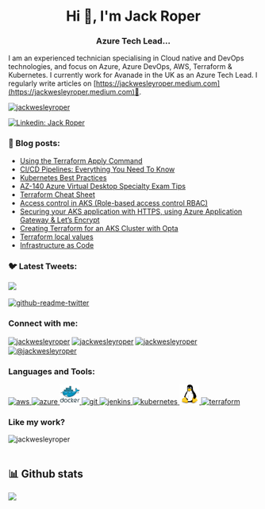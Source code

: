 <h1 align="center">Hi 👋, I'm Jack Roper</h1>
<h3 align="center">Azure Tech Lead...</h3>

I am an experienced technician specialising in Cloud native and DevOps technologies, and focus on Azure, Azure DevOps, AWS, Terraform & Kubernetes. I currently work for Avanade in the UK as an Azure Tech Lead. I regularly write articles on [https://jackwesleyroper.medium.com](https://jackwesleyroper.medium.com)📝.

<p align="left"> <a href="https://twitter.com/jackwesleyroper" target="blank"><img src="https://img.shields.io/twitter/follow/jackwesleyroper?logo=twitter&style=for-the-badge" alt="jackwesleyroper" /></a> </p>

[![Linkedin: Jack Roper](https://img.shields.io/badge/-Jack%20Roper-blue?style=flat-square&logo=Linkedin&logoColor=white&link=https://www.linkedin.com/in/jwroper/)](https://www.linkedin.com/in/jwroper/)

### 📝 Blog posts:
<!-- BLOG-POST-LIST:START -->
- [Using the Terraform Apply Command](https://itnext.io/using-the-terraform-apply-command-a2b8413f6e77?source=rss-f8c0d8b1b817------2)
- [CI/CD Pipelines: Everything You Need To Know](https://itnext.io/ci-cd-pipelines-everything-you-need-to-know-e0ef2754d449?source=rss-f8c0d8b1b817------2)
- [Kubernetes Best Practices](https://itnext.io/kubernetes-best-practices-d2bfb6fe3c19?source=rss-f8c0d8b1b817------2)
- [AZ-140 Azure Virtual Desktop Specialty Exam Tips](https://itnext.io/az-140-azure-virtual-desktop-specialty-exam-tips-3809faf6093?source=rss-f8c0d8b1b817------2)
- [Terraform Cheat Sheet](https://itnext.io/terraform-cheat-sheet-3f7c5c55cfbc?source=rss-f8c0d8b1b817------2)
- [Access control in AKS &lpar;Role-based access control RBAC&rpar;](https://faun.pub/access-control-in-aks-role-based-access-control-rbac-f0985d53d59e?source=rss-f8c0d8b1b817------2)
- [Securing your AKS application with HTTPS, using Azure Application Gateway &amp; Let’s Encrypt](https://faun.pub/securing-your-aks-application-with-https-using-azure-application-gateway-lets-encrypt-7d6589b6e22a?source=rss-f8c0d8b1b817------2)
- [Creating Terraform for an AKS Cluster with Opta](https://blog.runx.dev/creating-terraform-for-an-aks-cluster-with-opta-a7c690066ebe?source=rss-f8c0d8b1b817------2)
- [Terraform local values](https://medium.com/codex/terraform-local-values-d0b9de82ead7?source=rss-f8c0d8b1b817------2)
- [Infrastructure as Code](https://faun.pub/infrastructure-as-code-37f1916f51fc?source=rss-f8c0d8b1b817------2)
<!-- BLOG-POST-LIST:END -->



### 🐦 Latest Tweets:


[<img src="https://img.shields.io/badge/-Follow-blue?style=for-the-badge&logo=twitter&logoColor=white"/>](https://twitter.com/jackwesleyroper)


[![github-readme-twitter](https://github-readme-twitter.gazf.vercel.app/api?id=jackwesleyroper&layout=wide)](https://github.com/gazf/github-readme-twitter)

<h3 align="left">Connect with me:</h3>
<p align="left">
<a href="https://dev.to/jackwesleyroper" target="blank"><img align="center" src="https://cdn.jsdelivr.net/npm/simple-icons@3.0.1/icons/dev-dot-to.svg" alt="jackwesleyroper" height="30" width="40" /></a>
<a href="https://twitter.com/jackwesleyroper" target="blank"><img align="center" src="https://raw.githubusercontent.com/rahuldkjain/github-profile-readme-generator/master/src/images/icons/Social/twitter.svg" alt="jackwesleyroper" height="30" width="40" /></a>
<a href="https://linkedin.com/in/jackwesleyroper" target="blank"><img align="center" src="https://raw.githubusercontent.com/rahuldkjain/github-profile-readme-generator/master/src/images/icons/Social/linked-in-alt.svg" alt="jackwesleyroper" height="30" width="40" /></a>
<a href="https://medium.com/@jackwesleyroper" target="blank"><img align="center" src="https://raw.githubusercontent.com/rahuldkjain/github-profile-readme-generator/master/src/images/icons/Social/medium.svg" alt="@jackwesleyroper" height="30" width="40" /></a>
</p>

<h3 align="left">Languages and Tools:</h3>
<p align="left"> <a href="https://aws.amazon.com" target="_blank"> <img src="https://www.vectorlogo.zone/logos/amazon_aws/amazon_aws-icon.svg" alt="aws" width="40" height="40"/> </a> <a href="https://azure.microsoft.com/en-in/" target="_blank"> <img src="https://www.vectorlogo.zone/logos/microsoft_azure/microsoft_azure-icon.svg" alt="azure" width="40" height="40"/> </a> <a href="https://www.docker.com/" target="_blank"> <img src="https://raw.githubusercontent.com/devicons/devicon/master/icons/docker/docker-original-wordmark.svg" alt="docker" width="40" height="40"/> </a> <a href="https://git-scm.com/" target="_blank"> <img src="https://www.vectorlogo.zone/logos/git-scm/git-scm-icon.svg" alt="git" width="40" height="40"/> </a> <a href="https://www.jenkins.io" target="_blank"> <img src="https://www.vectorlogo.zone/logos/jenkins/jenkins-icon.svg" alt="jenkins" width="40" height="40"/> </a> <a href="https://kubernetes.io" target="_blank"> <img src="https://www.vectorlogo.zone/logos/kubernetes/kubernetes-icon.svg" alt="kubernetes" width="40" height="40"/> </a> <a href="https://www.linux.org/" target="_blank"> <img src="https://raw.githubusercontent.com/devicons/devicon/master/icons/linux/linux-original.svg" alt="linux" width="40" height="40"/> </a> <a href="https://www.terraform.io/" target="_blank"> <img src="https://www.vectorlogo.zone/logos/terraformio/terraformio-icon.svg" alt="terraform" width="40" height="40"/> </a> </p>



<h3 align="left">Like my work?</h3>
<p><a href="https://www.buymeacoffee.com/jackwesleyroper"> <img align="left" src="https://cdn.buymeacoffee.com/buttons/v2/default-yellow.png" height="50" width="210" alt="jackwesleyroper" /></a></p><br><br>

## 📊 Github stats
<p >
  <img align="left" src="https://github-readme-stats.vercel.app/api?username=jackwesleyroper&show_icons=true&bg_color=ffea00&title_color=000000&text_color=000000&icon_color=ff0000&hide_border=true&count_private=true" />
</p>

</br>
</br>
</br>
</br>
</br>
</br>
</br>
</br>
</br>
